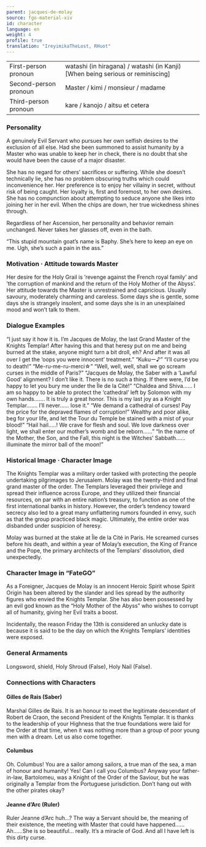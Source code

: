 ```yaml
---
parent: jacques-de-molay
source: fgo-material-xiv
id: character
language: en
weight: 4
profile: true
translation: "IreyimikaTheLost, RHuot"
---
```


<table>
  <tr><td>First-person pronoun</td><td>watashi (in hiragana) / watashi (in Kanji) [When being serious or reminiscing]</td></tr>
  <tr><td>Second-person pronoun</td><td>Master / kimi / monsieur / madame</td></tr>
  <tr><td>Third-person pronoun</td><td>kare / kanojo / aitsu et cetera</td></tr>
</table>

### Personality

A genuinely Evil Servant who pursues her own selfish desires to the exclusion of all else. Had she been summoned to assist humanity by a Master who was unable to keep her in check, there is no doubt that she would have been the cause of a major disaster.

She has no regard for others’ sacrifices or suffering. While she doesn’t technically lie, she has no problem obscuring truths which could inconvenience her. Her preference is to enjoy her villainy in secret, without risk of being caught. Her loyalty is, first and foremost, to her own desires. She has no compunction about attempting to seduce anyone she likes into joining her in her evil. When the chips are down, her true wickedness shines through.

Regardless of her Ascension, her personality and behavior remain unchanged. Never takes her glasses off, even in the bath.

“This stupid mountain goat’s name is Baphy. She’s here to keep an eye on me. Ugh, she’s such a pain in the ass.”

### Motivation · Attitude towards Master

Her desire for the Holy Grail is ’revenge against the French royal family’ and ’the corruption of mankind and the return of the Holy Mother of the Abyss’. Her attitude towards the Master is unrestrained and capricious. Usually savoury, moderately charming and careless. Some days she is gentle, some days she is strangely insolent, and some days she is in an unexplained mood and won’t talk to them.

### Dialogue Examples

“I just say it how it is. I’m Jacques de Molay, the last Grand Master of the Knights Templar! After having this and that heresy put on me and being burned at the stake, anyone might turn a bit droll, eh? And after it was all over I get the ‘oops you were innocent’ treatment.”
“Kukuー♪” “I’ll curse you to death!” “Me-ru-me-ru-merci☆”
“Well, well, well, shall we go scream curses in the middle of Paris?”
“Jacques de Molay, the Saber with a ‘Lawful Good’ alignment? I don’t like it. There is no such a thing. If there were, I’d be happy to let you bury me under the Île de la Cité!”
“Chaldea and Shiva…… I am so happy to be able to protect the ‘cathedral’ left by Solomon with my own hands……. It is truly a great honor. This is my last joy as a Knight Templar……. I’ll never…… lose it.”
“We demand a cathedral of curses! Pay the price for the depraved flames of corruption!”
Wealthy and poor alike, beg for your life, and let the Tour du Temple be stained with a mist of your blood!”
“Hail hail…..! We crave for flesh and soul. We love darkness over light, we shall enter our mother’s womb and be reborn……”
“In the name of the Mother, the Son, and the Fall, this night is the Witches’ Sabbath…… illuminate the mirror ball of the moon!”

### Historical Image · Character Image

The Knights Templar was a military order tasked with protecting the people undertaking pilgrimages to Jerusalem. Molay was the twenty-third and final grand master of the order. The Templars leveraged their privilege and spread their influence across Europe, and they utilized their financial resources, on par with an entire nation’s treasury, to function as one of the first international banks in history. However, the order’s tendency toward secrecy also led to a great many unflattering rumors founded in envy, such as that the group practiced black magic. Ultimately, the entire order was disbanded under suspicion of heresy.

Molay was burned at the stake at Île de la Cité in Paris. He screamed curses before his death, and within a year of Molay’s execution, the King of France and the Pope, the primary architects of the Templars’ dissolution, died unexpectedly.

### Character Image in “FateGO”

As a Foreigner, Jacques de Molay is an innocent Heroic Spirit whose Spirit Origin has been altered by the slander and lies spread by the authority figures who envied the Knights Templar. She has also been possessed by an evil god known as the “Holy Mother of the Abyss” who wishes to corrupt all of humanity, giving her Evil traits a boost.

Incidentally, the reason Friday the 13th is considered an unlucky date is because it is said to be the day on which the Knights Templars’ identities were exposed.

### General Armaments

Longsword, shield, Holy Shroud (False), Holy Nail (False).

### Connections with Characters

#### Gilles de Rais (Saber)

Marshal Gilles de Rais. It is an honour to meet the legitimate descendant of Robert de Craon, the second President of the Knights Templar. It is thanks to the leadership of your Highness that the true foundations were laid for the Order at that time, when it was nothing more than a group of poor young men with a dream. Let us also come together.

#### Columbus

Oh. Columbus! You are a sailor among sailors, a true man of the sea, a man of honour and humanity! Yes! Can I call you Columbus? Anyway your father-in-law, Bartolomeu, was a Knight of the Order of the Saviour, but he was originally a Templar from the Portuguese jurisdiction. Don’t hang out with the other pirates okay?

#### Jeanne d’Arc (Ruler)

Ruler Jeanne d’Arc huh…? The way a Servant should be, the meaning of their existence, the meeting with Master that could have happened…… Ah……She is so beautiful… really. It’s a miracle of God. And all I have left is this dirty curse.
